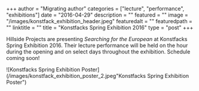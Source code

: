 +++
author = "Migrating author"
categories = ["lecture", "performance", "exhibitions"]
date = "2016-04-29"
description = ""
featured = ""
image = "/images/konstfack_exhibition_header.jpeg"
featuredalt = ""
featuredpath = ""
linktitle = ""
title = "Konstfacks Spring Exhibition 2016"
type = "post"
+++

Hillside Projects are presenting _Searching for the European_ at Konstfacks Spring Exhibition 2016. Their lecture performance will be held on the hour during the opening and on select days throughout the exhibition. Schedule coming soon!

![Konstfacks Spring Exhibition Poster](/images/konstfack_exhibition_poster_2.jpeg"Konstfacks Spring Exhibition Poster")
